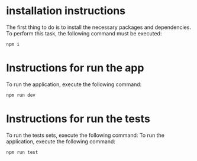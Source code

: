 # installation instructions

The first thing to do is to install the necessary packages and dependencies. To perform this task, the following command must be executed:

```bash
npm i
```

# Instructions for run the app
To run the application, execute the following command:

```bash
npm run dev
```

# Instructions for run the tests
To run the tests sets, execute the following command:
To run the application, execute the following command:

```bash
npm run test
```


